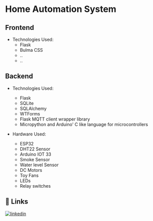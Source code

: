 
# Home Automation System
 
## Frontend

- Technologies Used:
    - Flask
    - Bulma CSS
    - ..
    - ..
    

## Backend
- Technologies Used:
    - Flask
    - SQLite
    - SQLAlchemy
    - WTForms
    - Flask MQTT client wrapper library
    - Micropython and Arduino' C like language for microcontrollers


- Hardware Used:
    - ESP32
    - DHT22 Sensor
    - Arduino IOT 33
    - Smoke Sensor
    - Water level Sensor
    - DC Motors
    - Toy Fans
    - LEDs
    - Relay switches
    

    
    

## 🔗 Links
[![linkedin](https://img.shields.io/badge/linkedin-0A66C2?style=for-the-badge&logo=linkedin&logoColor=white)](https://www.linkedin.com/)
